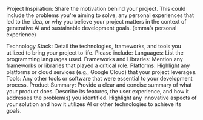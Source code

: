 


Project Inspiration: Share the motivation behind your project. This could include the problems you're aiming to solve, any personal experiences that led to the idea, or why you believe your project matters in the context of generative AI and sustainable development goals.
(emma’s personal experience)


Technology Stack: Detail the technologies, frameworks, and tools you utilized to bring your project to life. Please include:
Languages: List the programming languages used.
Frameworks and Libraries: Mention any frameworks or libraries that played a critical role.
Platforms: Highlight any platforms or cloud services (e.g., Google Cloud) that your project leverages.
Tools: Any other tools or software that were essential to your development process.
Product Summary: Provide a clear and concise summary of what your product does. Describe its features, the user experience, and how it addresses the problem(s) you identified. Highlight any innovative aspects of your solution and how it utilizes AI or other technologies to achieve its goals.
